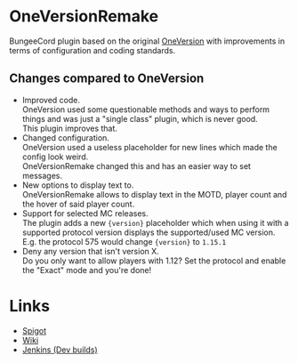 [OneVersion]: https://github.com/johnnywoof/OneVersion
[Spigot]: https://spigotmc.org/resources/71727/
[Wiki]: https://github.com/Andre601/OneVersionRemake/wiki
[Jenkins]: https://ci.codemc.io/view/Author/job/Andre601/job/OneVersionRemake/

# OneVersionRemake
BungeeCord plugin based on the original [OneVersion] with improvements in terms of configuration and coding standards.

## Changes compared to OneVersion
- Improved code.  
OneVersion used some questionable methods and ways to perform things and was just a "single class" plugin, which is never good.  
This plugin improves that.
- Changed configuration.  
OneVersion used a useless placeholder for new lines which made the config look weird.  
OneVersionRemake changed this and has an easier way to set messages.
- New options to display text to.  
OneVersionRemake allows to display text in the MOTD, player count and the hover of said player count.
- Support for selected MC releases.  
The plugin adds a new `{version}` placeholder which when using it with a supported protocol version displays the supported/used MC version.  
E.g. the protocol 575 would change `{version}` to `1.15.1`
- Deny any version that isn't version X.  
Do you only want to allow players with 1.12? Set the protocol and enable the "Exact" mode and you're done!

# Links
- [Spigot]
- [Wiki]
- [Jenkins (Dev builds)][Jenkins]